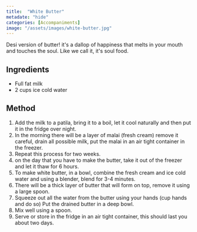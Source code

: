 ```yaml
---
title:  "White Butter"
metadate: "hide"
categories: [Accompaniments]
image: "/assets/images/white-butter.jpg"
---
```


Desi version of butter! it's a dallop of happiness that melts in your mouth and touches the soul. Like we call it, it's soul food.

## Ingredients

- Full fat milk
- 2 cups ice cold water

## Method

1. Add the milk to a patila, bring it to a boil, let it cool naturally and then put it in the fridge over night. 
2. In the morning there will be a layer of malai (fresh cream) remove it careful, drain all possible milk, put the malai in an air tight container in the freezer. 
3. Repeat this process for two weeks.
4. on the day that you have to make the butter, take it out of the freezer and let it thaw for 6 hours.
5. To make white butter, in a bowl, combine the fresh cream and ice cold water and using a blender, blend for 3-4 minutes. 
6. There will be a thick layer of butter that will form on top, remove it using a large spoon. 
7. Squeeze out all the water from the butter using your hands (cup hands and do so) Put the drained butter in a deep bowl. 
8. Mix well using a spoon. 
9. Serve or store in the fridge in an air tight container, this should last you about two days. 
